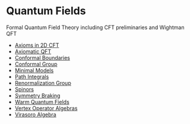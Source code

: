 <!-- generated by markdown-notes-tree -->

# Quantum Fields

<!-- optional markdown-notes-tree directory description starts here -->
Formal Quantum Field Theory including CFT preliminaries and Wightman QFT
<!-- optional markdown-notes-tree directory description ends here -->

- [Axioms in 2D CFT](2D_CFT_Axioms.md)
- [Axiomatic QFT](Axiomatic_QFT.md)
- [Conformal Boundaries](Boundaries.md)
- [Conformal Group](Conformal_Group.md)
- [Minimal Models](Minimal_Models.md)
- [Path Integrals](Path_Integrals.md)
- [Renormalization Group](Renormalization_Group.md)
- [Spinors](Spinors.md)
- [Symmetry Braking](Symmetry_Breaking.md)
- [Warm Quantum Fields](Thermal_QFT.md)
- [Vertex Operator Algebras](Vertex_Operator_Algebras.md)
- [Virasoro Algebra](Virasoro_Algebra.md)
